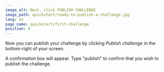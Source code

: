 ```yaml
---
image_alt: Next, click PUBLISH CHALLENGE
image_path: quickstart/ready-to-publish-a-challenge.jpg
lang: en
page_name: quickstart/first-challenge
position: 6
---
```


Now you can publish your challenge by clicking *Publish challenge* in the bottom-right of your screen.

A confirmation box will appear. Type "publish" to confirm that you wish to publish the challenge.
